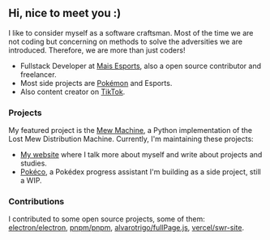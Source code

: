 ## Hi, nice to meet you :)

I like to consider myself as a software craftsman. Most of the time we are not coding but concerning on methods to solve the adversities we are introduced. Therefore, we are more than just coders!

- Fullstack Developer at [Mais Esports](https://maisesports.com.br/), also a open source contributor and freelancer.
- Most side projects are [Pokémon](https://github.com/guilherssousa/mew-machine) and Esports.
- Also content creator on [TikTok](https://tiktok.com/@guisousadev).
 
### Projects

My featured project is the [Mew Machine](https://github.com/guilherssousa/mew-machine), a Python implementation of the Lost Mew Distribution Machine. Currently, I'm maintaining these projects:
- [My website](https://guilherssousa.dev) where I talk more about myself and write about projects and studies.
- [Pokéco](https://github.com/guilherssousa/pokeco), a Pokédex progress assistant I'm building as a side project, still a WIP.

### Contributions

I contributed to some open source projects, some of them: [electron/electron](https://www.electronjs.org/pt), [pnpm/pnpm](https://pnpm.io/pt), [alvarotrigo/fullPage.js](https://github.com/alvarotrigo/fullPage.js), [vercel/swr-site](https://swr.vercel.app/pt-BR).
